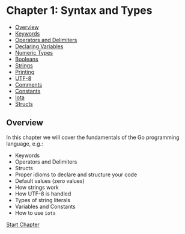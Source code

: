 # Chapter 1: Syntax and Types

- [Overview](#overview)
- [Keywords](01-keywords.md)
- [Operators and Delimiters](02-operators-and-delimiters.md)
- [Declaring Variables](03-declaring-variables.md)
- [Numeric Types](04-numeric-types.md)
- [Booleans](05-booleans.md)
- [Strings](06-strings.md)
- [Printing](07-printing.md)
- [UTF-8](08-utf-8.md)
- [Comments](09-comments.md) 
- [Constants](10-constants.md)
- [Iota](11-iota.md)
- [Structs](12-structs.md)

## Overview

In this chapter we will cover the fundamentals of the Go programming language, e.g.:

- Keywords
- Operators and Delimiters
- Structs
- Proper idioms to declare and structure your code
- Default values (zero values)
- How strings work
- How UTF-8 is handled
- Types of string literals
- Variables and Constants
- How to use `iota`

[Start Chapter](01-keywords.md)

